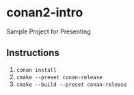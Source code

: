 # conan2-intro

Sample Project for Presenting

## Instructions

1. `conan install`
2. `cmake --preset conan-release`
3. `cmake --build --preset conan-release`

